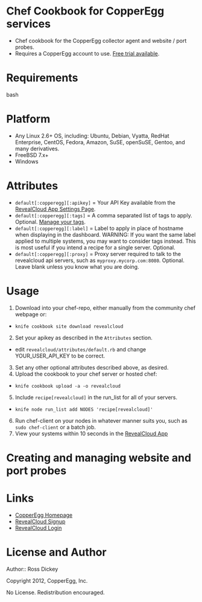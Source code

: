Chef Cookbook for CopperEgg services
===========
* Chef cookbook for the CopperEgg collector agent and website / port probes.
* Requires a CopperEgg account to use.  [Free trial available](https://app.copperegg.com/signup).

Requirements
============
bash

Platform
========
* Any Linux 2.6+ OS, including: Ubuntu, Debian, Vyatta, RedHat Enterprise, CentOS, Fedora, Amazon, SuSE, openSuSE, Gentoo, and many derivatives.
* FreeBSD 7.x+
* Windows 

Attributes
==========
* `default[:copperegg][:apikey]` = Your API Key available from the [RevealCloud App Settings Page](https://app.copperegg.com/#settings/site).
* `default[:copperegg][:tags]` = A comma separated list of tags to apply.  Optional.  [Manage your tags](https://app.copperegg.com/#revealcloud/tags).
* `default[:copperegg][:label]` = Label to apply in place of hostname when displaying in the dashboard.  WARNING: If you want the same label applied to multiple systems, you may want to consider tags instead.  This is most useful if you intend a recipe for a single server.  Optional.
* `default[:copperegg][:proxy]` = Proxy server required to talk to the revealcloud api servers, such as `myproxy.mycorp.com:8080`.  Optional.  Leave blank unless you know what you are doing.

Usage
=====
1. Download into your chef-repo, either manually from the community chef webpage or:
* `knife cookbook site download revealcloud`
2. Set your apikey as described in the `Attributes` section.
* edit `revealcloud/attributes/default.rb` and change YOUR_USER_API_KEY to be correct.
3. Set any other optional attributes described above, as desired.
4. Upload the cookbook to your chef server or hosted chef:
* `knife cookbook upload -a -o revealcloud`
5. Include `recipe[revealcloud]` in the run_list for all of your servers.
* `knife node run_list add NODES 'recipe[revealcloud]'`
6. Run chef-client on your nodes in whatever manner suits you, such as `sudo chef-client` or a batch job.
7. View your systems within 10 seconds in the [RevealCloud App](https://app.copperegg.com/#revealcloud/overview)


Creating and managing website and port probes
=====




Links
=====
* [CopperEgg Homepage](http://www.copperegg.com)
* [RevealCloud Signup](https://app.copperegg.com/signup)
* [RevealCloud Login](https://app.copperegg.com/login)

License and Author
==================
Author:: Ross Dickey

Copyright 2012, CopperEgg, Inc.

No License.  Redistribution encouraged.

